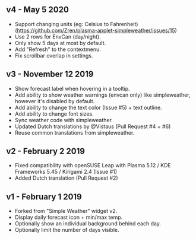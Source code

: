 ## v4 - May 5 2020

* Support changing units (eg: Celsius to Fahrenheit) (https://github.com/Zren/plasma-applet-simpleweather/issues/15)
* Use 2 rows for EnvCan (day/night).
* Only show 5 days at most by default.
* Add "Refresh" to the contextmenu.
* Fix scrollbar overlap in settings.

## v3 - November 12 2019

* Show forecast label when hovering in a tooltip.
* Add ability to show weather warnings (envcan only) like simpleweather, however it's disabled by default.
* Add ability to change the text color (Issue #5) + text outline.
* Add ability to change font sizes.
* Sync weather code with simpleweather.
* Updated Dutch translations by @Vistaus (Pull Request #4 + #6)
* Reuse common translations from simpleweather.

## v2 - February 2 2019

* Fixed compatibility with openSUSE Leap with Plasma 5.12 / KDE Frameworks 5.45 / Kirigami 2.4 (Issue #1)
* Added Dutch translation (Pull Request #2)

## v1 - February 1 2019

* Forked from "Simple Weather" widget v2.
* Display daily forecast icon + min/max temp.
* Optionally show an individual background behind each day.
* Optionally limit the number of days visible.
